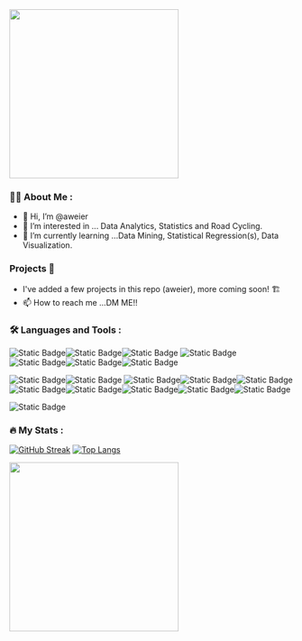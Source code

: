 <div id="header" align="left">
  <img src="https://i.giphy.com/media/v1.Y2lkPTc5MGI3NjExNzY5eGx5ejltcWdncW9zdjQ0cW51eXUyNnUzdjU4NDFqZG1lMGdueSZlcD12MV9pbnRlcm5hbF9naWZfYnlfaWQmY3Q9cw/YPJ5gi3MZzSjhtQTIk/giphy.gif" width="300" height="300"/>
</div>

### 🚴‍♂️ About Me :

- 👋 Hi, I’m @aweier
- 👀 I’m interested in ... Data Analytics, Statistics and Road Cycling.
- 🌱 I’m currently learning ...Data Mining, Statistical Regression(s), Data Visualization.
### Projects 📁
- I've added a few projects in this repo (aweier), more coming soon! 🏗️
- 📫 How to reach me ...DM ME!!


### :hammer_and_wrench: Languages and Tools :
![Static Badge](https://img.shields.io/badge/Python-white?style=flat-square&logo=python&logoColor=%233776AB&color=white)![Static Badge](https://img.shields.io/badge/Pandas-white?style=flat-square&logo=pandas&logoColor=%23150458)![Static Badge](https://img.shields.io/badge/NumPy-white?style=flat-square&logo=numpy&logoColor=%233775A9)
![Static Badge](https://img.shields.io/badge/GeoPandas-white?style=flat-square&logo=geopandas&logoColor=%23139C5A)
![Static Badge](https://img.shields.io/badge/Scipy-white?style=flat-square&logo=scipy&logoColor=%238CAAE)![Static Badge](https://img.shields.io/badge/PyTorch-white?style=flat-square&logo=pytorch&logoColor=%23EE4C2C&color=white)![Static Badge](https://img.shields.io/badge/scikit-learn?logo=scikitlearn&labelColor=white&color=%23F7931E)

![Static Badge](https://img.shields.io/badge/R-white?style=flat-square&logo=r&logoColor=%23276DC3)![Static Badge](https://img.shields.io/badge/Tidyverse-white?style=flat-square&logo=tidyverse&logoColor=%231A162D)
![Static Badge](https://img.shields.io/badge/PostgreSQL-white?style=flat-square&logo=postgresql&logoColor=%234169E1)![Static Badge](https://img.shields.io/badge/SQLite-white?style=flat-square&logo=sqlite&logoColor=%23003B57)![Static Badge](https://img.shields.io/badge/Tableau-white?style=flat-square&logo=tableau&logoColor=%23E97627)![Static Badge](https://img.shields.io/badge/Jupyter-white?style=flat-square&logo=jupyter&logoColor=%23F37626)![Static Badge](https://img.shields.io/badge/Git-white?style=flat-square&logo=git&logoColor=%23F05032)![Static Badge](https://img.shields.io/badge/PyPI-white?style=flat-square&logo=pypi&logoColor=%233775A9)![Static Badge](https://img.shields.io/badge/Datadog-white?style=flat-square&logo=datadog&logoColor=%23632CA6)![Static Badge](https://img.shields.io/badge/Apache%20Airflow-white?style=flat-square&logo=apacheairflow&logoColor=%23017CEE)

![Static Badge](https://img.shields.io/badge/Current%20OS-white?style=flat-square&logo=linuxmint)
### :fire: My Stats :
[![GitHub Streak](https://streak-stats.demolab.com/?user=aweier)](https://git.io/streak-stats)
[![Top Langs](https://github-readme-stats.vercel.app/api/top-langs/?username=aweier)](https://github.com/anuraghazra/github-readme-stats)

 <div id="header" align="left">
  <img src="https://i.giphy.com/media/v1.Y2lkPTc5MGI3NjExOTgyaWdmMzV5MDBleTZ6bWtwaTl3cWZlcGdxZHp4eDQ1a2gyZHJmZyZlcD12MV9pbnRlcm5hbF9naWZfYnlfaWQmY3Q9Zw/ZfK4cXKJTTay1Ava29/giphy.gif" width="300" height="300"/>
</div> 
<!---
aweier/aweier is a ✨ special ✨ repository because its `README.md` (this file) appears on your GitHub profile.
You can click the Preview link to take a look at your changes.
--->
